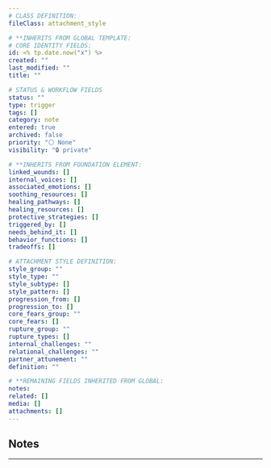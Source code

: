 ```yaml
---
# CLASS DEFINITION:
fileClass: attachment_style

# **INHERITS FROM GLOBAL TEMPLATE:
# CORE IDENTITY FIELDS:
id: <% tp.date.now("x") %>
created: ""
last_modified: ""
title: ""

# STATUS & WORKFLOW FIELDS
status: ""
type: trigger
tags: []
category: note
entered: true
archived: false
priority: "⚪ None"
visibility: "🔒 private"

# **INHERITS FROM FOUNDATION ELEMENT:
linked_wounds: []
internal_voices: []
associated_emotions: []
soothing_resources: []
healing_pathways: []
healing_resources: []
protective_strategies: []
triggered_by: []
needs_behind_it: []
behavior_functions: []
tradeoffs: []

# ATTACHMENT STYLE DEFINITION:
style_group: ""
style_type: ""
style_subtype: []
style_pattern: []
progression_from: []
progression_to: []
core_fears_group: ""
core_fears: []
rupture_group: ""
rupture_types: []
internal_challenges: ""
relational_challenges: ""
partner_attunement: ""
definition: ""

# **REMAINING FIELDS INHERITED FROM GLOBAL:
notes: 
related: []
media: []
attachments: []
---
```


## Notes
---


